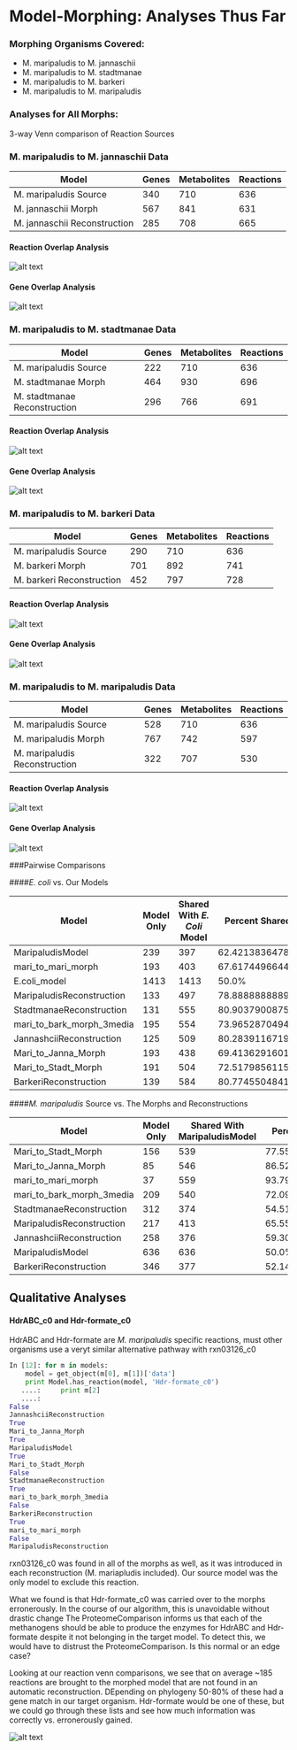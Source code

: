 # Model-Morphing: Analyses Thus Far

### Morphing Organisms Covered:
* M. maripaludis to M. jannaschii
* M. maripaludis to M. stadtmanae
* M. maripaludis to M. barkeri
* M. maripaludis to M. maripaludis

### Analyses for All Morphs:
3-way Venn comparison of Reaction Sources


### M. maripaludis to M. jannaschii Data

| Model  | Genes | Metabolites  | Reactions |
| ------------- | ------------- | ------------- | ------------- |
| M. maripaludis Source          | 340     | 710           |         636 | 
| M. jannaschii Morph            | 567     | 841           | 631         | 
| M. jannaschii Reconstruction   | 285     | 708           | 665         | 

#### Reaction Overlap Analysis
![alt text](https://raw.githubusercontent.com/kingb12/model-morphing/master/analysisimages/marijannarxnsvenn.png "marijannarxnsvenn.png")

#### Gene Overlap Analysis
![alt text](https://raw.githubusercontent.com/kingb12/model-morphing/master/analysisimages/marijannagenesvenn.png "marijannagenesvenn.png")

### M. maripaludis to M. stadtmanae Data

| Model  | Genes | Metabolites  | Reactions |
| ------------- | ------------- | ------------- | ------------- |
| M. maripaludis Source          | 222 | 710 | 636 |
| M. stadtmanae Morph            | 464 | 930 | 696 |
| M. stadtmanae Reconstruction   | 296 | 766 | 691 |

#### Reaction Overlap Analysis
![alt text](https://raw.githubusercontent.com/kingb12/model-morphing/master/analysisimages/maristadtrxnsvenn.png "maristadtrxnsvenn.png")

#### Gene Overlap Analysis
![alt text](https://raw.githubusercontent.com/kingb12/model-morphing/master/analysisimages/maristadtgenesvenn.png "maristadtgenesvenn.png")

### M. maripaludis to M. barkeri Data

| Model  | Genes | Metabolites  | Reactions |
| ------------- | ------------- | ------------- | ------------- |
| M. maripaludis Source       | 290 | 710 | 636 |
| M. barkeri Morph            | 701 | 892 | 741 |
| M. barkeri Reconstruction   | 452 | 797 | 728 |

#### Reaction Overlap Analysis
![alt text](https://raw.githubusercontent.com/kingb12/model-morphing/master/analysisimages/maribarkrxnsvenn.png "maribarkrxnsvenn.png")

#### Gene Overlap Analysis
![alt text](https://raw.githubusercontent.com/kingb12/model-morphing/master/analysisimages/maribarkgenesvenn.png "maribarkgenesvenn.png")

### M. maripaludis to M. maripaludis Data

| Model  | Genes | Metabolites  | Reactions |
| ------------- | ------------- | ------------- | ------------- |
| M. maripaludis Source       | 528 | 710 | 636 |
| M. maripaludis Morph            | 767 | 742 | 597 |
| M. maripaludis Reconstruction   | 322 | 707 | 530 |

#### Reaction Overlap Analysis
![alt text](https://raw.githubusercontent.com/kingb12/model-morphing/master/analysisimages/marimarirxnsvenn.png "marimarirxnsvenn.png")

#### Gene Overlap Analysis
![alt text](https://raw.githubusercontent.com/kingb12/model-morphing/master/analysisimages/marimarigenesvenn.png "marimarigenesvenn.png")



###Pairwise Comparisons

####*E. coli* vs. Our Models

| Model | Model Only | Shared With *E. Coli* Model | Percent Shared |
| --- | --- | --- | --- |
| MaripaludisModel | 239 | 397 | 62.4213836478% |
| mari_to_mari_morph | 193 | 403 | 67.6174496644% |
| E.coli_model | 1413 | 1413 | 50.0% |
| MaripaludisReconstruction | 133 | 497 | 78.8888888889% |
| StadtmanaeReconstruction | 131 | 555 | 80.9037900875% |
| mari_to_bark_morph_3media | 195 | 554 | 73.9652870494% |
| JannashciiReconstruction | 125 | 509 | 80.2839116719% |
| Mari_to_Janna_Morph | 193 | 438 | 69.4136291601% |
| Mari_to_Stadt_Morph | 191 | 504 | 72.5179856115% |
| BarkeriReconstruction | 139 | 584 | 80.7745504841% |

####*M. maripaludis* Source vs. The Morphs and Reconstructions

| Model | Model Only | Shared With MaripaludisModel | Percent Shared |
| --- | --- | --- | --- |
| Mari_to_Stadt_Morph | 156 | 539 | 77.5539568345% |
| Mari_to_Janna_Morph | 85 | 546 | 86.529318542% |
| mari_to_mari_morph | 37 | 559 | 93.7919463087% |
| mari_to_bark_morph_3media | 209 | 540 | 72.0961281709% |
| StadtmanaeReconstruction | 312 | 374 | 54.5189504373% |
| MaripaludisReconstruction | 217 | 413 | 65.5555555556% |
| JannashciiReconstruction | 258 | 376 | 59.3059936909% |
| MaripaludisModel | 636 | 636 | 50.0% |
| BarkeriReconstruction | 346 | 377 | 52.1438450899% |


## Qualitative Analyses

#### HdrABC_c0 and Hdr-formate_c0
HdrABC and Hdr-formate are *M. maripaludis* specific reactions, must other organisms use a veryt similar alternative pathway with rxn03126_c0 

```python
In [12]: for m in models:
    model = get_object(m[0], m[1])['data']
    print Model.has_reaction(model, 'Hdr-formate_c0')
   ....:     print m[2]
   ....:
False
JannashciiReconstruction
True
Mari_to_Janna_Morph
True
MaripaludisModel
True
Mari_to_Stadt_Morph
False
StadtmanaeReconstruction
True
mari_to_bark_morph_3media
False
BarkeriReconstruction
True
mari_to_mari_morph
False
MaripaludisReconstruction
```
rxn03126_c0 was found in all of the morphs as well, as it was introduced in each reconstruction (M. mariapludis included). Our source model was the only model to exclude this reaction.

What we found is that Hdr-formate_c0 was carried over to the morphs erronerously. In the course of our algorithm, this is unavoidable without drastic change
The ProteomeComparison informs us that each of the methanogens should be able to produce the enzymes for HdrABC and Hdr-formate despite it not belonging in the
target model. To detect this, we would have to distrust the ProteomeComparison. Is this normal or an edge case? 

Looking at our reaction venn comparisons, we see that on average ~185 reactions are brought to the morphed model that are not found in an automatic reconstruction. DEpending on phylogeny 50-80% of these had a gene match in our target organism. Hdr-formate would be one of these, but we could go through these lists and see how much information was correctly vs. erronerously gained.


![alt text](https://raw.githubusercontent.com/kingb12/model-morphing/master/analysisimages/commonreactions.png "maristadtgenesvenn.png")
